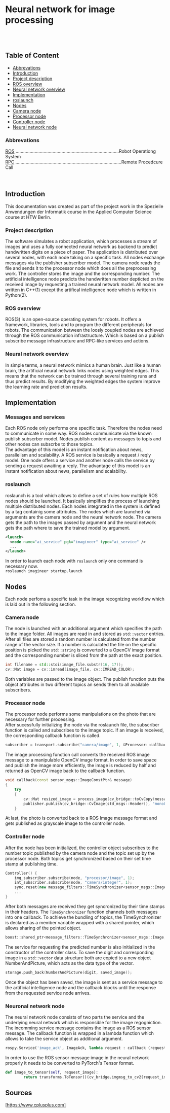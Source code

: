 # Neural network for image processing
</br></br>

## Table of Content
- [Abbrevations](#abbrevations)
- [Introduction](#introduction)
- [Project description](#project-description)
- [ROS overview](#ros-overview)
- [Neural network overview](#neural-network-overview)
- [Implementation](#implementation) 
- [roslaunch](#roslaunch)
- [Nodes](#nodes)
- [Camera node](#camera-node)
- [Processor node](#processor-node)
- [Controller node](#controller-node)
- [Neural network node](#neural-network-node)

### Abbrevations
[ROS](#ros) .................................................................................Robot Operationg System</br>
[RPC](#rpc) ...................................................................................Remote Procedcure Call
</br>
</br>
</br>
## Introduction
This documentation was created as part of the project work in the Spezielle Anwendungen der Informatik course in the Applied Computer Science course at HTW Berlin. 
</br>
### Project description
The software simulates a robot application, which processes a stream of images and uses a fully connected neural network as backend to predict handwritten digits on a piece of paper. The application is distributed over several nodes, with each node taking on a specific task. All nodes exchange messages via the publisher subscriber model. The camera node reads the file and sends it to the processor node which does all the preprocessing work. The controller stores the image and the corresponding number. The artificial intelligence node predicts the handwritten number depticted on the received image by requesting a trained neural network model. All nodes are written in C++(1) except the artifical intelligence node which is written in Python(2).
</br>

### ROS overview
ROS(3)  is an open-source operating system for robots. It offers a framework, libraries, tools and to program the different peripherals for robots. The communication between the loosly coupled nodes are achieved through the ROS communication infrastructure. Which is based on a publish subscribe message infrastructure and RPC-like services and actions. 
</br>
### Neural network overview
In simple terms, a neural network mimics a human brain. Just like a human brain, the artificial neural network links nodes using weighted edges. This means that the network can be trained through several training runs and thus predict results. By modifying the weighted edges the system improve the learning rate and prediction results.

## Implementation

### Messages and services
Each ROS node only performs one specific task. Therefore the nodes need to communicate in some way. ROS nodes communicate via the known publish subscrber model. Nodes publish content as messages to topis and other nodes can subscrbe to those topics. </br> The advantage of this model is an instant notification about news, parallelism and scalability.
A ROS service is basically a request / reqly model. One node offers a service and another node calls the service by sending a request awaiting a reply. The advantage of this model is an instant notification about news, parallelism and scalability.

### roslaunch
roslaunch is a tool which allows to define a set of rules how multiple ROS nodes should be launched. It basically simplifies the process of launching multiple distributed nodes. Each nodes integrated in the system is defined by a tag containig some attributes. The nodes which are launched via arguments are the camera node and the neural network node. The camera gets the path to the images passed by argument and the neural network gets the path where to save the trained model by argument.
```xml
<launch>
  <node name="ai_service" pgk="imagineer" type="ai_service" />
  ...
</launch>
```
In order to launch each node with ```roslaunch``` only one command is necessary now.</br>
```roslaunch imagineer startup.launch```

## Nodes
Each node perfoms a specific task in the image recognizing workflow which is laid out in the following section.
### Camera node
The node is launched with an additional argument which specifies the path to the image folder. All images are read in and stored as ```std::vector``` entries. After all files are stored a random number is calculated from the number range of the vector size. If a number is calculated the file on the specific position is picked the ```std::string``` is converted to a OpenCV image format and the corresponding number is sliced from the path at the exact position. 
```cpp
int filename = std::stoi(image_file.substr(16, 17));
cv::Mat image = cv::imread(image_file, cv::IMREAD_COLOR);
```
Both variables are passed to the image object. The publish function puts the object attributes in two different topics an sends them to all available subscribers.

### Processor node
The processor node performs some manipulations on the photo that are necessary for further processing.</br>
After sucessfully initializing the node via the roslaunch file, the subscriber function is called and subscribes to the image topic. If an image is received, the corresponding callback function is called.</br>

```cpp
subscriber = transport.subscribe("camera/image", 1, &Processor::callback, this);
```
The image processing function call converts the received ROS image message to a manipulable OpenCV image format. In order to save space and publish the image more efficiently, the image is reduced by half and returned as OpenCV image back to the callback function.   
```c++
void callback(const sensor_msgs::ImageConstPtr& message)
{
    try
    {
        cv::Mat resized_image = process_image(cv_bridge::toCvCopy(message)->image); 
        publisher.publish(cv_bridge::CvImage(std_msgs::Header(), "mono8", resized_image).toImageMsg()); 
    }
```      
At last, the photo is converted back to a ROS Image message format and gets published as grayscale image to the controller node.

### Controller node
After the node has been initialized, the controller object subscribes to the number topic published by the camera node and the topic set up by the processor node. Both topics get synchronized based on their set time stamp at publishing time. 

```c++
Controller() {
    img_subscriber.subscribe(node, "processor/image", 1);
    int_subscriber.subscribe(node, "camera/integer", 1); 
    sync.reset(new message_filters::TimeSynchronizer<sensor_msgs::Image, imagineer::Number>(img_subscriber, int_subscriber, 10));
    ...
}
```
After both messages are received they get syncronized by their time stamps in their headers. The ```TimeSynchronizer``` function channels both messages into one callback. To achieve the bundling of topics, the TimeSynchronizer is declared as a member variable wrapped with a shared pointer, which allows sharing of the pointed object.
```c++
boost::shared_ptr<message_filters::TimeSynchronizer<sensor_msgs::Image, imagineer::Number>> sync;
```
The service for requesting the predicted number is also initialized in the constructor of the controller class. To save the digit and corresponding image in a ```std::vector``` data structure both are copied to a new object NumberAndPicture, which acts as the data type of the vector.
```c++
storage.push_back(NumberAndPicture(digit, saved_image));
```
Once the object has been saved, the image is sent as a service message to the artificial intelligence node and the callback blocks until the response from the requested service node arrives.

### Neuronal network node
The neural network node consists of two parts the service and the underlying neural network which is responsible for the image regogniction.
The incomming service message contains the image as a ROS sensor message. The callback function is wrapped in a lambda function which allows to take the service object as additional argument.

```python
rospy.Service('image_ack', ImageAck, lambda request : callback (request, ai_service))
```
In order to use the ROS sensor message image in the neural network properly it needs to be converted to PyTorch's Tensor format.

```python
def image_to_tensor(self, request_image):
        return transforms.ToTensor()(cv_bridge.imgmsg_to_cv2(request_image, 'mono8'))
```

## Sources
[https://www.cplusplus.com]
